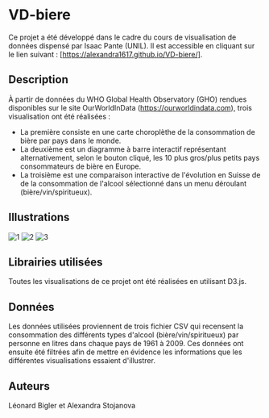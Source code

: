 # VD-biere
Ce projet a été développé dans le cadre du cours de visualisation de données dispensé par Isaac Pante (UNIL). 
Il est accessible en cliquant sur le lien suivant : [https://alexandra1617.github.io/VD-biere/].

## Description
À partir de données du WHO Global Health Observatory (GHO) rendues disponibles sur le site OurWorldInData (https://ourworldindata.com), trois visualisation ont été réalisées : 
- La première consiste en une carte choroplèthe de la consommation de bière par pays dans le monde. 
- La deuxième est un diagramme à barre interactif représentant alternativement, selon le bouton cliqué, les 10 plus gros/plus petits pays consommateurs de bière en Europe.
- La troisième est une comparaison interactive de l'évolution en Suisse de de la consommation de l'alcool sélectionné dans un menu déroulant (bière/vin/spiritueux).

## Illustrations
![1](https://user-images.githubusercontent.com/104446910/183876268-716293da-4775-460c-9bae-6a381d05ae6b.png)
![2](https://user-images.githubusercontent.com/104446910/183876278-486027f7-cb4e-46ad-b14a-a1c7d871f316.png)
![3](https://user-images.githubusercontent.com/104446910/183876288-fd235c0f-0469-4b74-b56a-22c6e80207be.png)

## Librairies utilisées
Toutes les visualisations de ce projet ont été réalisées en utilisant D3.js.

## Données
Les données utilisées proviennent de trois fichier CSV qui recensent la consommation des différents types d'alcool (bière/vin/spiritueux) par personne en litres dans chaque pays de 1961 à 2009. Ces données ont ensuite été filtrées afin de mettre en évidence les informations que les différentes visualisations essaient d'illustrer.

## Auteurs
Léonard Bigler et Alexandra Stojanova
